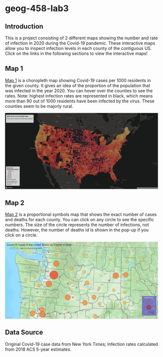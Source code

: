 # geog-458-lab3

## Introduction
This is a project consisting of 2 different maps showing the number and rate of infection in 2020
during the Covid-19 pandemic. These interactive maps allow you to inspect infection levels in each
county of the contiguous US. Click on the links in the following sections to view the interactive
maps!

## Map 1
[Map 1](https://Frostycs.github.io/FS-US_Covid_2020/map1.html) is a choropleth map showing Covid-19
cases per 1000 residents in
the given county. It gives an idea of the proportion of the population that was infected in the year
2020. You can hover over the counties to see the rates. Note: highest infection rates are
represented in black, which means more than 90 out of 1000 residents have been infected by the
virus. These counties seem to be majorly rural.


![Map 1 demo](/img/choropleth.PNG)

## Map 2
[Map 2](https://Frostycs.github.io/FS-US_Covid_2020/map2.html)
is a proportional symbols map that shows the exact number of cases and deaths for each county. You
can click on any circle to see the specific numbers. The size of the circle represents the number
of infections, not deaths. However, the number of deaths id is shown in the pop-up if you click on a
circle.

![Map 2 demo](/img/proportional-density.PNG)

## Data Source

Original Covid-19 case data from New York Times; Infection rates calculated from 2018 ACS 5-year
estimates.